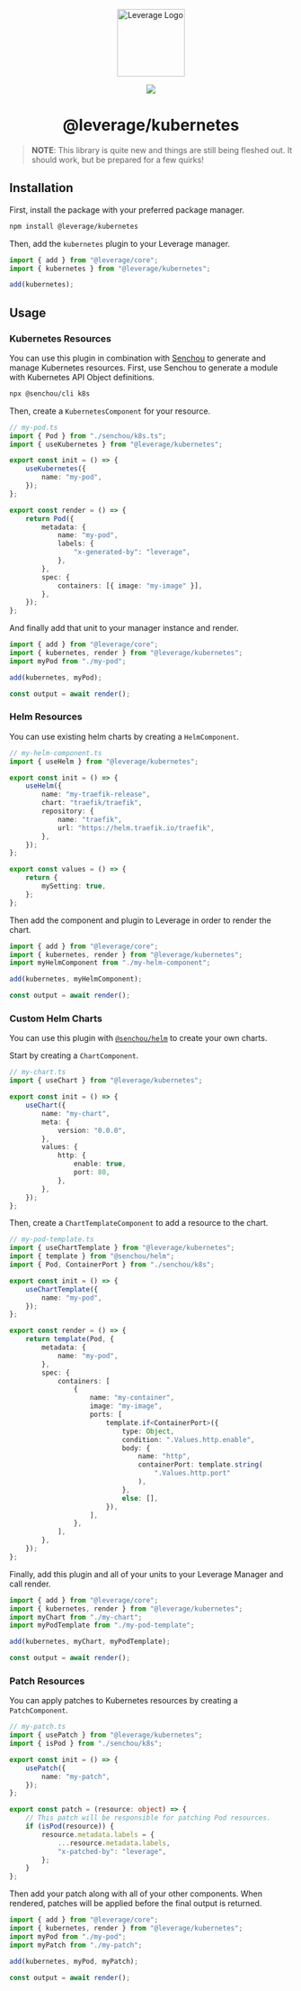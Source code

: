 <p align="center">
    <img src="https://raw.githubusercontent.com/jakehamilton/leverage/main/.md-assets/logo.png" width="120" height="120" alt="Leverage Logo">
</p>

<p align="center">
    <img src="https://img.shields.io/badge/made_with-love-ff69b4.svg?style=for-the-badge">
</p>

<h1 align="center">@leverage/kubernetes</h1>

> **NOTE**: This library is quite new and things are still being
> fleshed out. It should work, but be prepared for a few quirks!

## Installation

First, install the package with your preferred package manager.

```bash
npm install @leverage/kubernetes
```

Then, add the `kubernetes` plugin to your Leverage manager.

```ts
import { add } from "@leverage/core";
import { kubernetes } from "@leverage/kubernetes";

add(kubernetes);
```

## Usage

### Kubernetes Resources

You can use this plugin in combination with [Senchou](https://github.com/jakehamilton/senchou/tree/main/packages/cli)
to generate and manage Kubernetes resources. First, use Senchou to generate a
module with Kubernetes API Object definitions.

```bash
npx @senchou/cli k8s
```

Then, create a `KubernetesComponent` for your resource.

```ts
// my-pod.ts
import { Pod } from "./senchou/k8s.ts";
import { useKubernetes } from "@leverage/kubernetes";

export const init = () => {
    useKubernetes({
        name: "my-pod",
    });
};

export const render = () => {
    return Pod({
        metadata: {
            name: "my-pod",
            labels: {
                "x-generated-by": "leverage",
            },
        },
        spec: {
            containers: [{ image: "my-image" }],
        },
    });
};
```

And finally add that unit to your manager instance and render.

```ts
import { add } from "@leverage/core";
import { kubernetes, render } from "@leverage/kubernetes";
import myPod from "./my-pod";

add(kubernetes, myPod);

const output = await render();
```

### Helm Resources

You can use existing helm charts by creating a `HelmComponent`.

```ts
// my-helm-component.ts
import { useHelm } from "@leverage/kubernetes";

export const init = () => {
    useHelm({
        name: "my-traefik-release",
        chart: "traefik/traefik",
        repository: {
            name: "traefik",
            url: "https://helm.traefik.io/traefik",
        },
    });
};

export const values = () => {
    return {
        mySetting: true,
    };
};
```

Then add the component and plugin to Leverage in order to render the chart.

```ts
import { add } from "@leverage/core";
import { kubernetes, render } from "@leverage/kubernetes";
import myHelmComponent from "./my-helm-component";

add(kubernetes, myHelmComponent);

const output = await render();
```

### Custom Helm Charts

You can use this plugin with [`@senchou/helm`](https://github.com/jakehamilton/senchou/tree/main/packages/helm)
to create your own charts.

Start by creating a `ChartComponent`.

```ts
// my-chart.ts
import { useChart } from "@leverage/kubernetes";

export const init = () => {
    useChart({
        name: "my-chart",
        meta: {
            version: "0.0.0",
        },
        values: {
            http: {
                enable: true,
                port: 80,
            },
        },
    });
};
```

Then, create a `ChartTemplateComponent` to add a resource to the chart.

```ts
// my-pod-template.ts
import { useChartTemplate } from "@leverage/kubernetes";
import { template } from "@senchou/helm";
import { Pod, ContainerPort } from "./senchou/k8s";

export const init = () => {
    useChartTemplate({
        name: "my-pod",
    });
};

export const render = () => {
    return template(Pod, {
        metadata: {
            name: "my-pod",
        },
        spec: {
            containers: [
                {
                    name: "my-container",
                    image: "my-image",
                    ports: [
                        template.if<ContainerPort>({
                            type: Object,
                            condition: ".Values.http.enable",
                            body: {
                                name: "http",
                                containerPort: template.string(
                                    ".Values.http.port"
                                ),
                            },
                            else: [],
                        }),
                    ],
                },
            ],
        },
    });
};
```

Finally, add this plugin and all of your units to your
Leverage Manager and call render.

```ts
import { add } from "@leverage/core";
import { kubernetes, render } from "@leverage/kubernetes";
import myChart from "./my-chart";
import myPodTemplate from "./my-pod-template";

add(kubernetes, myChart, myPodTemplate);

const output = await render();
```

### Patch Resources

You can apply patches to Kubernetes resources by creating
a `PatchComponent`.

```ts
// my-patch.ts
import { usePatch } from "@leverage/kubernetes";
import { isPod } from "./senchou/k8s";

export const init = () => {
    usePatch({
        name: "my-patch",
    });
};

export const patch = (resource: object) => {
    // This patch will be responsible for patching Pod resources.
    if (isPod(resource)) {
        resource.metadata.labels = {
            ...resource.metadata.labels,
            "x-patched-by": "leverage",
        };
    }
};
```

Then add your patch along with all of your other components.
When rendered, patches will be applied before the final output is
returned.

```ts
import { add } from "@leverage/core";
import { kubernetes, render } from "@leverage/kubernetes";
import myPod from "./my-pod";
import myPatch from "./my-patch";

add(kubernetes, myPod, myPatch);

const output = await render();
```
